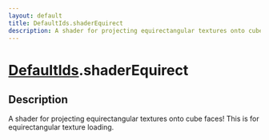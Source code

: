 ```yaml
---
layout: default
title: DefaultIds.shaderEquirect
description: A shader for projecting equirectangular textures onto cube faces! This is for equirectangular texture loading.
---
```

# [DefaultIds]({{site.url}}/Pages/Reference/DefaultIds.html).shaderEquirect

## Description
A shader for projecting equirectangular textures onto cube faces! This is for
equirectangular texture loading.

